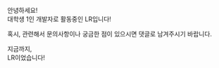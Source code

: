 안녕하세요!<br/>
대학생 1인 개발자로 활동중인 LR입니다!



혹시, 관련해서 문의사항이나 궁금한 점이 있으시면 댓글로 남겨주시기 바랍니다.

지금까지,<br/>
LR이었습니다!